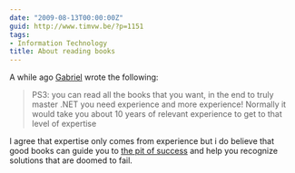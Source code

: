 ```yaml
---
date: "2009-08-13T00:00:00Z"
guid: http://www.timvw.be/?p=1151
tags:
- Information Technology
title: About reading books
---
```

A while ago [Gabriel](http://gabriel.lozano-moran.name/blog/PermaLink,guid,1fbcd60c-0b3e-40c2-a0e1-3f61e4f81fab.aspx) wrote the following:

> PS3: you can read all the books that you want, in the end to truly master .NET you need experience and more experience! Normally it would take you about 10 years of relevant experience to get to that level of expertise 

I agree that expertise only comes from experience but i do believe that good books can guide you to [the pit of success](http://blogs.msdn.com/brada/archive/2003/10/02/50420.aspx) and help you recognize solutions that are doomed to fail.
